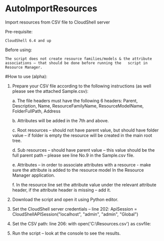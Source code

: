 # AutoImportResources
Import resources from CSV  file to CloudShell server

Pre-requisite:

	CloudShell 6.4 and up

Before using:

	The script does not create resource families/models & the attribute associations – that should be done before running the 	script in Resource Manager.

#How to use (alpha):

1.	Prepare your CSV file according to the following instructions (as well please see the attached Sample.csv):

	a.	The file headers must have the following 6 headers: Parent, Description, Name, ResourceFamilyName, ResourceModelName, FolderFullPath, Address
	
	b.	Attributes will be added in the 7th  and above.

	c.	Root resources – should not have parent value, but should have folder value – if folder is empty the resource will be created in the main root tree.
	
	d.	Sub resources – should have parent value – this value should be the full parent path – please see line No.9 in the Sample.csv file.

	e.	Attributes – in order to associate attributes with a resource - make sure the attribute is added to the resource model In the Resource Manager application.
	
	f.	In the resource line set the attribute value under the relevant attribute header,  if the attribute header is missing – add it.

2.	Download the script and open it using Python editor.

3.	Set the CloudShell server credentials – line 202: ApiSession = CloudShellAPISession("localhost", "admin", "admin", "Global")

4.	Set the CSV path: line 206: with open('C:\\Resources.csv') as csvfile:

5.	Run the script – look at the console to see the results.





